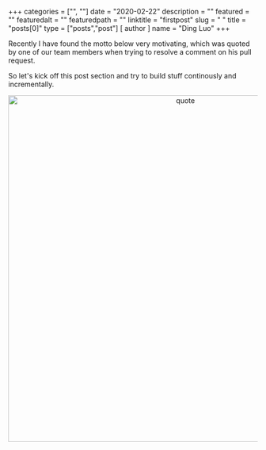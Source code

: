 +++
categories = ["", ""]
date = "2020-02-22"
description = ""
featured = ""
featuredalt = ""
featuredpath = ""
linktitle = "firstpost"
slug = " "
title = "posts[0]"
type = ["posts","post"]
[ author ]
  name = "Ding Luo"
+++
        

Recently I have found the motto below very motivating, 
which was quoted by one of our team members when trying to resolve a comment on his pull request.

So let's kick off this post section and try to build stuff continously and incrementally. 

<center>
<img src="../../../../img/quote.jpg" width = "700" alt="quote" align=center />
</center>